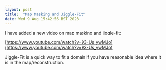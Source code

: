```yaml
---
layout: post
title:  "Map Masking and Jiggle-Fit"
date: Wed 9 Aug 15:42:56 BST 2023
---
```


I have added a new video on map masking and jiggle-fit:

[https://www.youtube.com/watch?v=93-Us_ywMJo](https://www.youtube.com/watch?v=93-Us_ywMJo)

Jiggle-Fit is a quick way to fit a domain if you have reasonable idea where it is in the map/reconstruction.
